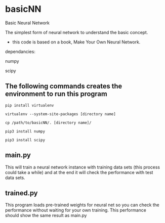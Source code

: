 # basicNN
Basic Neural Network

The simplest form of neural network to understand the basic concept.

- this code is based on a book, Make Your Own Neural Network.

dependancies:
    
numpy

scipy


## The following commands creates the environment to run this program

    pip install virtualenv

    virtualenv --system-site-packages [directory name]

    cp /path/to/basicNN/. [directory name]/

    pip3 install numpy

    pip3 install scipy


## main.py
This will train a neural network instance with training data sets (this 
process could take a while) and at the end it will check the performance 
with test data sets. 

## trained.py
This program loads pre-trained weights for neural net so you can check the 
performance without waiting for your own training. This performance should
show the same result as main.py 
